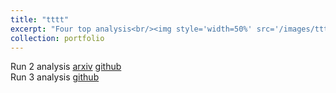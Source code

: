 ```yaml
---
title: "tttt"
excerpt: "Four top analysis<br/><img style='width=50%' src='/images/tttt_diagrams.png'><br/>"
collection: portfolio
---
```


Run 2 analysis [arxiv](https://arxiv.org/abs/1908.06463) [github](https://github.com/cmstas/FTAnalysis)  
Run 3 analysis [github](https://github.com/cmstas/tttt)


